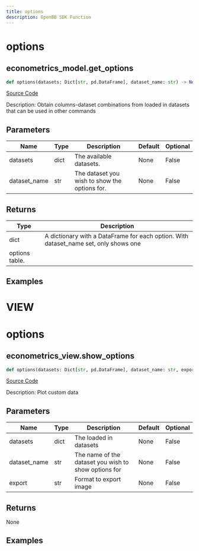 ```yaml
---
title: options
description: OpenBB SDK Function
---
```

# options

## econometrics_model.get_options

```python
def options(datasets: Dict[str, pd.DataFrame], dataset_name: str) -> None:
```
[Source Code](https://github.com/OpenBB-finance/OpenBBTerminal/tree/main/openbb_terminal/econometrics/econometrics_model.py#L20)

Description: Obtain columns-dataset combinations from loaded in datasets that can be used in other commands

## Parameters

| Name | Type | Description | Default | Optional |
| ---- | ---- | ----------- | ------- | -------- |
| datasets | dict | The available datasets. | None | False |
| dataset_name | str | The dataset you wish to show the options for. | None | False |

## Returns

| Type | Description |
| ---- | ----------- |
| dict | A dictionary with a DataFrame for each option. With dataset_name set, only shows one
options table. |

## Examples




# VIEW

# options

## econometrics_view.show_options

```python
def options(datasets: Dict[str, pd.DataFrame], dataset_name: str, export: str) -> None:
```
[Source Code](https://github.com/OpenBB-finance/OpenBBTerminal/tree/main/openbb_terminal/econometrics/econometrics_view.py#L33)

Description: Plot custom data

## Parameters

| Name | Type | Description | Default | Optional |
| ---- | ---- | ----------- | ------- | -------- |
| datasets | dict | The loaded in datasets | None | False |
| dataset_name | str | The name of the dataset you wish to show options for | None | False |
| export | str | Format to export image | None | False |

## Returns

None

## Examples

